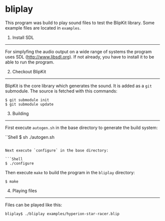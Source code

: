 bliplay
=======

This program was build to play sound files to test the BlipKit library.
Some example files are located in `examples`.

1. Install SDL
--------------

For simplyfing the audio output on a wide range of systems the program uses SDL
(<http://www.libsdl.org>). If not already, you have to install it to be able to
run the program.

2. Checkout BlipKit
-------------------

BlipKit is the core library which generates the sound. It is added as a `git`
submodule. The source is fetched with this commands:

```Shell
$ git submodule init
$ git submodule update
```

3. Building
-----------

First execute `autogen.sh` in the base directory to generate the build system:

``Shell
$ sh ./autogen.sh
```

Next execute `configure` in the base directory:

```Shell
$ ./configure
```

Then execute `make` to build the program in the `bliplay` directory:

```Shell
$ make
```

4. Playing files
----------------

Files can be played like this:

```Shell
bliplay$ ./bliplay examples/hyperion-star-racer.blip
```
